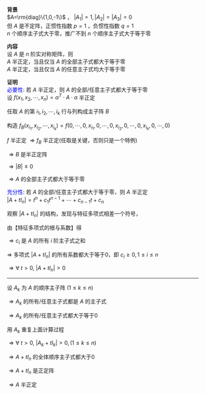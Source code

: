 **背景**    
 $A=\rm{diag}\{1,0,-1\}$ ， $|A_1|=1,|A_2|=|A_3|=0$     
但 $A$ 是不定阵，正惯性指数 $p=1$ ，负惯性指数 $q=1$     
 $n$ 个顺序主子式大于零，推广不到 $n$ 个顺序主子式大于等于零    
    
**内容**    
设 $A$ 是 $n$ 阶实对称矩阵，则    
 $A$ 半正定，当且仅当 $A$ 的全部主子式都大于等于零    
 $A$ 半正定，当且仅当 $A$ 的任意主子式均大于等于零    
    
**证明**    
<font color=blue>必要性</font>: 若 $A$ 半正定，则 $A$ 的全部/任意主子式都大于等于零    
设 $f(x_1,x_2,\cdots,x_n)=\alpha^T\cdot A\cdot\alpha$ 半正定    
    
任取 $A$ 的第 $i_1,i_2,\cdots,i_k$ 行与列构成主子阵 $B$     
    
构造 $f_B(x_{i_1},x_{i_2},\cdots,x_{i_k})=f(0,\cdots,0,x_{i_1},0,\cdots,0,x_{i_2},0,\cdots,0,x_{i_k},0,\cdots,0)$     
    
 $f$ 半正定 $\Rightarrow f_B$ 半正定(任取是关键，否则只是一个特例)    
    
 $\Rightarrow B$ 是半正定阵    
    
 $\Rightarrow|B|\geq0$     
    
 $\Rightarrow A$ 的全部主子式都大于等于零    
    
<font color=blue>充分性</font>: 若 $A$ 的全部/任意主子式都大于等于零，则 $A$ 半正定    
 $|A+tI_n|=t^n+c_1t^{n-1}+\cdots+c_{n-1}t+c_n$     
    
观察 $|A+tI_n|$ 的结构，发现与特征多项式相差一个符号，    
    
由【特征多项式的根与系数】得    
    
 $\Rightarrow c_i$ 是 $A$ 的所有 $i$ 阶主子式之和    
    
 $\Rightarrow$ 多项式 $|A+tI_n|$ 的所有系数都大于等于0，即 $c_i\geq0,1\le i\le n$     
    
 $\Rightarrow\forall\ t>0,\ |A+tI_n|>0$     
    
---    
    
设 $A_k$ 为 $A$ 的顺序主子阵 $(1\le k\le n)$     
    
 $\Rightarrow A_k$ 的所有/任意主子式都是 $A$ 的主子式    
    
 $\Rightarrow A_k$ 的所有/任意主子式都大于等于0    
    
用 $A_k$ 重复上面计算过程    
    
 $\Rightarrow\forall\ t>0,\ |A_k+tI_k|>0,(1\le k\le n)$     
    
 $\Rightarrow A+tI_n$ 的全体顺序主子式都大于0    
    
 $\Rightarrow A+tI_n$ 是正定阵    
    
 $\Rightarrow A$ 半正定    
